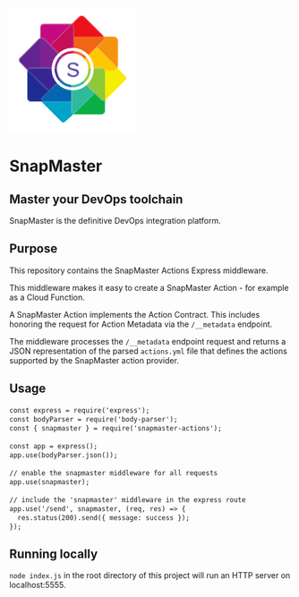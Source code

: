 ![SnapMaster](https://github.com/snapmaster-io/snapmaster/blob/master/public/SnapMaster-logo-220.png)
# SnapMaster 
## Master your DevOps toolchain

SnapMaster is the definitive DevOps integration platform.  

## Purpose

This repository contains the SnapMaster Actions Express middleware. 

This middleware makes it easy to create a SnapMaster Action - for 
example as a Cloud Function.

A SnapMaster Action implements the Action Contract.  This includes 
honoring the request for Action Metadata via the `/__metadata` endpoint.

The middleware processes the `/__metadata` endpoint request and returns 
a JSON representation of the parsed `actions.yml` file that defines the 
actions supported by the SnapMaster action provider.

## Usage

```
const express = require('express');
const bodyParser = require('body-parser');
const { snapmaster } = require('snapmaster-actions');

const app = express();
app.use(bodyParser.json());

// enable the snapmaster middleware for all requests
app.use(snapmaster);

// include the 'snapmaster' middleware in the express route
app.use('/send', snapmaster, (req, res) => {
  res.status(200).send({ message: success });
});
```

## Running locally

`node index.js` in the root directory of this project will run an HTTP server on localhost:5555.

